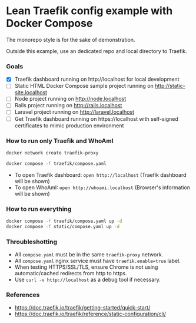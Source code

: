 # Lean Traefik config example with Docker Compose

The monorepo style is for the sake of demonstration.

Outside this example, use an dedicated repo and local directory to Traefik.

### Goals

- [x] Traefik dashboard running on http://localhost for local development
- [ ] Static HTML Docker Compose sample project running on http://static-site.localhost
- [ ] Node project running on http://node.localhost
- [ ] Rails project running on http://rails.localhost
- [ ] Laravel project running on http://laravel.localhost
- [ ] Get Traefik dashboard running on https://localhost with self-signed certificates to mimic production environment

### How to run only Traefik and WhoAmI

```sh
docker network create traefik-proxy
```

```sh
docker compose -f traefik/compose.yaml
```

* To open Traefik dashboard: `open http://localhost` (Traefik dashboard will be shown)
* To open WhoAmI: `open http://whoami.localhost` (Browser's information will be shown)

### How to run everything

```sh
docker compose -f traefik/compose.yaml up -d
docker compose -f static/compose.yaml up -d
```

### Throubleshotting

* All `compose.yaml` must be in the same `traefik-proxy` network.
* All `compose.yaml` nginx service must have `traefik.enable=true` label.
* When testing HTTPS/SSL/TLS, ensure Chrome is not using automatic/cached redirects from http to https.
* Use `curl -v http://localhost` as a debug tool if necessary.

### References

* https://doc.traefik.io/traefik/getting-started/quick-start/
* https://doc.traefik.io/traefik/reference/static-configuration/cli/
